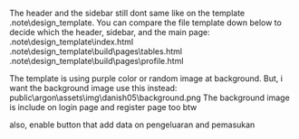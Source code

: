 The header and the sidebar still dont same like on the template .note\design_template.
You can compare the file template down below to decide which the header, sidebar, and the main page:
.note\design_template\index.html
.note\design_template\build\pages\tables.html
.note\design_template\build\pages\profile.html

The template is using purple color or random image at background. But, i want the background image use this instead:
public\argon\assets\img\danish05\background.png
The background image is include on login page and register page too btw


also, enable button that add data on pengeluaran and pemasukan
